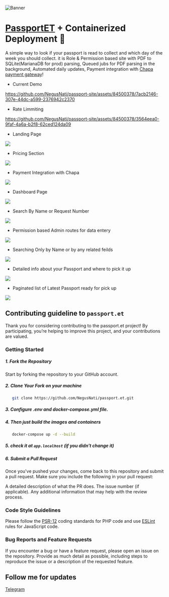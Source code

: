 ![Banner](https://github.com/user-attachments/assets/3e12d26c-e0ac-4f13-9c38-92223bbc6db8)
# [PassportET](https://passport.et/) + Containerized Deployment 🐳


A simple way to look if your passport is read to collect and which day of the week you should collect. it is Role & Permission based site with PDF to SQLite(MarianaDB for prod) parsing, Queued jubs for PDF parsing in the background, Automated daily updates, Payment integration with [Chapa payment gateway](https://chapa.co)!


- Current Demo  

https://github.com/NegusNati/passport-site/assets/84500378/7acb2146-307e-44dc-a599-2376942c2370

- Rate Limmiting
  
https://github.com/NegusNati/passport-site/assets/84500378/3564eea0-9faf-4a6a-b2f8-62ced124da09

- Landing Page    
<img src="https://github.com/NegusNati/Airbnb-Experiences-Clone/assets/84500378/d26ace89-7e34-4cab-a540-ffeffc67068d"  >

- Pricing Section
 <img src="https://github.com/NegusNati/Airbnb-Experiences-Clone/assets/84500378/0b3c62af-62d3-4827-b7e5-913e2ba8a317"  >

- Payment Integration with Chapa
 <img src="https://github.com/NegusNati/Airbnb-Experiences-Clone/assets/84500378/e25b52c5-25e8-4b7d-84b8-2ca1558d7548">

- Dashboard Page
 <img src="https://github.com/NegusNati/Airbnb-Experiences-Clone/assets/84500378/e23679c6-dfba-47b1-9263-d7f09be8aacc">
 
 - Search By Name or Request Number
 <img src="https://github.com/NegusNati/Airbnb-Experiences-Clone/assets/84500378/b2babbbb-213f-4c0c-9d11-9f4002646a12">

 - Permission based Admin routes for data entery
 <img src="https://github.com/NegusNati/Airbnb-Experiences-Clone/assets/84500378/65b04087-cbd9-4ce8-ab25-9c85cbfb532b">

 - Searching Only by Name or by any related feilds
 <img src="https://github.com/NegusNati/Airbnb-Experiences-Clone/assets/84500378/e342046b-aa5a-4871-ad06-3e62999c5583">

  - Detailed info about your Passport and where to pick it up
 <img src="https://github.com/NegusNati/Airbnb-Experiences-Clone/assets/84500378/8d8ec474-db7f-41ac-b428-19988054924d">

  - Paginated list of Latest Passport ready for pick up 
 <img src="https://github.com/NegusNati/Airbnb-Experiences-Clone/assets/84500378/ae3132ca-28f6-43cc-b342-1e2322eb18b7">



## Contributing guideline to `passport.et`

 Thank you for considering contributing to the passport.et project! By participating, you’re helping to improve this project, and your contributions are valued.
 
### Getting Started
##### 1. Fork the Repository
Start by forking the repository to your GitHub account.

##### 2. Clone Your Fork on your machine

 ```bash
    git clone https://github.com/NegusNati/passport.et.git
```
##### 3. Configure .env and docker-compose.yml file.
##### 4. Then just build the images and containers 
 ```bash
    docker-compose up -d --build
```
##### 5. check it at `app.localhost` (if you didn't change it)
##### 6. Submit a Pull Request
Once you've pushed your changes, come back to this repository and submit a pull request. Make sure you include the following in your pull request:

A detailed description of what the PR does.
The issue number (if applicable).
Any additional information that may help with the review process.

### Code Style Guidelines
Please follow the [PSR-12](https://www.php-fig.org/psr/psr-12/) coding standards for PHP code and use [ESLint](https://eslint.org/) rules for JavaScript code.

### Bug Reports and Feature Requests
If you encounter a bug or have a feature request, please open an issue on the repository. Provide as much detail as possible, including steps to reproduce the issue or a description of the requested feature.


## Follow me for updates
 [Telegram](https://t.me/negusnatiChannel)

